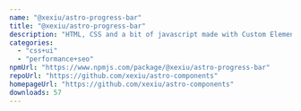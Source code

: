 ```yaml
---
name: "@xexiu/astro-progress-bar"
title: "@xexiu/astro-progress-bar"
description: "HTML, CSS and a bit of javascript made with Custom Elements progress bar for Astro."
categories:
  - "css+ui"
  - "performance+seo"
npmUrl: "https://www.npmjs.com/package/@xexiu/astro-progress-bar"
repoUrl: "https://github.com/xexiu/astro-components"
homepageUrl: "https://github.com/xexiu/astro-components"
downloads: 57
---
```

